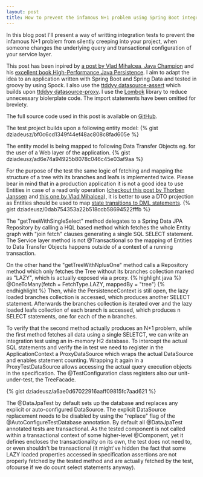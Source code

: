 ```yaml
---
layout: post
title: How to prevent the infamous N+1 problem using Spring Boot integration testing, Spock and a DataSource proxy
---
```


In this blog post I'll present  a way of writting integration tests to prevent the infamous N+1 problem from silently creeping into your project, when someone changes the underlying query and transactional configuration of your service layer. 

This post has been inpired by [a post by Vlad Mihalcea, Java Champion](https://vladmihalcea.com/2014/02/01/how-to-detect-the-n-plus-one-query-problem-during-testing/) and his [excellent book High-Performance Java Persistence](https://www.amazon.com/High-Performance-Java-Persistence-Vlad-Mihalcea/dp/973022823X/ref=sr_1_1?ie=UTF8&qid=1512246851&sr=8-1&keywords=high+performance+java+persistence). I aim to adapt the idea to an application written with Spring Boot and Spring Data and tested in groovy by using Spock. I also use the [ttddyy datasource-assert](https://github.com/ttddyy/datasource-assert) which builds upon [ttddyy datasource-proxy](https://github.com/ttddyy/datasource-proxy). I use the [Lombok](https://projectlombok.org/) library to reduce unnecessary biolerplate code. The import statements have been omitted for breviety. 

The full source code used in this post is available on [GitHub](https://github.com/dziadeusz/n-plus-one-integration-testing).

The test project builds upon a following entity model:
{% gist dziadeusz/bf0c6cd1349f44ef48ac808c8fad605e %}

The entity model is being mapped to following Data Transfer Objects eg. for the user of a Web layer of the application. 
{% gist dziadeusz/ad6e74a94925b8078c046c45e03af9aa %}

For the purpose of the test the same logic of fetching and mapping the structure of a tree with its branches and leafs is implemented twice. Please bear in mind that in a production application it is not a good idea to use Entities in case of a read only operation ([checkout this post by Thorben Janssen](https://www.thoughts-on-java.org/entities-dtos-use-projection/) and [this one by Vlad Mihalcea](https://vladmihalcea.com/2016/09/13/the-best-way-to-handle-the-lazyinitializationexception/)), it is better to use a DTO projection as Entities should be used to map [state transitions to DML statements](https://vladmihalcea.com/2014/07/30/a-beginners-guide-to-jpa-hibernate-entity-state-transitions/).
{% gist dziadeusz/0dab754353a22b518ccb58694522fffb %}

The "getTreeWithSingleSelect" method delegates to a Spring Data JPA Repository by calling a HQL based method which fetches the whole Entity graph with "join fetch" clauses generating a single SQL SELECT statement. The Service layer method is not @Transactional so the mapping of Entities to Data Transfer Objects happens outside of a context of a running transaction. 

On the other hand the "getTreeWithNplusOne" method calls a Repository method which only fetches the Tree without its branches collection marked as "LAZY", which is actually exposed via a proxy.
{% highlight java %}
@OneToMany(fetch = FetchType.LAZY, mappedBy = "tree")
{% endhighlight %}
Then, while the PersistenceContext is still open, the lazy loaded branches collection is accessed, which produces another SELECT statement. Afterwards the branches collection is iterated over and the lazy loaded leafs collection of each branch is accessed, which produces n SELECT statements, one for each of the n branches.

To verify that the second method actually produces an N+1 problem, while the first method fetches all data using a single SELETCT, we can write an integration test using an in-memory H2 database. To intercept the actual SQL statements and verify the in test we need to register in the ApplicationContext a ProxyDataSource which wraps the actual DataSource and enables statement counting. Wrapping it again in a ProxyTestDataSource allows accessing the actual query execution objects in the specification. The @TestConfiguration class registers also our unit-under-test, the TreeFacade.

{% gist dziadeusz/a6ae0d67022916aaff09815fc7aad621 %}

The @DataJpaTest by default sets up the database and replaces any explicit or auto-configured DataSource. The explicit DataSource replacement needs to be disabled by using the "replace" flag of the @AutoConfigureTestDatabase annotation. By default all @DataJpaTest annotated tests are transactional. As the tested component is not called within a transactional context of some higher-level @Component, yet it defines encloses the transactionality on its own, the test does not need to, or even shouldn't be transactional (it might've hidden the fact that some LAZY loaded properties accessed in specification assertions are not properly fetched by the tested method and are actually fetched by the test, ofcourse if we do count select statements anyway).
